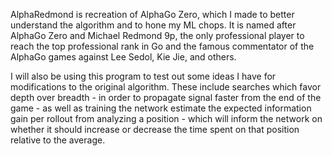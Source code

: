 AlphaRedmond is recreation of AlphaGo Zero, which I made to better understand the algorithm and to hone my ML chops. It is named after AlphaGo Zero and Michael Redmond 9p, the only professional player to reach the top professional rank in Go and the famous commentator of the AlphaGo games against Lee Sedol, Kie Jie, and others.

I will also be using this program to test out some ideas I have for modifications to the original algorithm. These include searches which favor depth over breadth - in order to propagate signal faster from the end of the game - as well as training the network estimate the expected information gain per rollout from analyzing a position - which will inform the network on whether it should increase or decrease the time spent on that position relative to the average.
